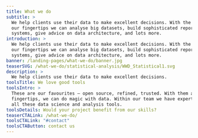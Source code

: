 ```yaml
---
title: What we do
subtitle: >
  We help clients use their data to make excellent decisions. With the tools at
  our fingertips we can analyse big datasets, build sophisticated reporting
  systems, give advice on data architecture, and lots more.
introduction: >
  We help clients use their data to make excellent decisions. With the tools at
  our fingertips we can analyse big datasets, build sophisticated reporting
  systems, give advice on data architecture, and lots more.
banner: /landing-pages/what-we-do/banner.jpg
teaserSVG: /what-we-do/statistical-analysis/WWD_Statistical1.svg
description: >
  We help clients use their data to make excellent decisions. 
toolsTitle: We love good tools
toolsIntro: >
  These are our favourites – open source, refined, trusted. With them at our
  fingertips, we can do magic with data. Within our team we have expertise with
  all these data science and analysis tools.
toolsDetails: Would your project benefit from our skills?
teaserCTALink: /what-we-do/
toolsCTALink: "#contact"
toolsCTAButton: contact us
---
```

